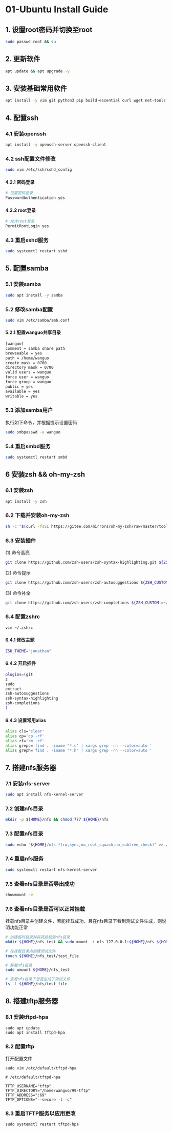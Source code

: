 # 01-Ubuntu Install Guide

## 1. 设置root密码并切换至root
```bash
sudo passwd root && su
```

## 2. 更新软件
```bash
apt update && apt upgrade -y 
```

## 3. 安装基础常用软件
```bash
apt install -y vim git python3 pip build-essential curl wget net-tools iputils-ping
```

## 4. 配置ssh
### 4.1 安装openssh
```bash
apt install -y openssh-server openssh-client
```
### 4.2 ssh配置文件修改
```bash
sudo vim /etc/ssh/sshd_config
```
#### 4.2.1 密码登录
```bash
# 设置密码登录
PasswordAuthentication yes
```
#### 4.2.2 root登录
```bash
# 允许root登录
PermitRootLogin yes
```
### 4.3 重启sshd服务
```bash
sudo systemctl restart sshd
```

## 5. 配置samba
### 5.1 安装samba
```bash
sudo apt install -y samba
```
### 5.2 修改samba配置
```bash
sudo vim /etc/samba/smb.conf
```
#### 5.2.1 配置wanguo共享目录
```bash
[wanguo]
comment = samba share path
browseable = yes
path = /home/wanguo
create mask = 0700
directory mask = 0700
valid users = wanguo
force user = wanguo
force group = wanguo
public = yes
available = yes
writable = yes
```
### 5.3 添加samba用户
执行如下命令，并根据提示设置密码
```bash
sudo smbpasswd -a wanguo
```
### 5.4 重启smbd服务
```bash
sudo systemctl restart smbd
```

## 6 安装zsh && oh-my-zsh
### 6.1 安装zsh
```bash
apt install -y zsh
```
### 6.2 下载并安装oh-my-zsh
```bash
sh -c "$(curl -fsSL https://gitee.com/mirrors/oh-my-zsh/raw/master/tools/install.sh)"
```
### 6.3 安装插件
(1) 命令高亮
```bash
git clone https://github.com/zsh-users/zsh-syntax-highlighting.git ${ZSH_CUSTOM:-~/.oh-my-zsh/custom}/plugins/zsh-syntax-highlighting
```
(2) 命令提示
```bash
git clone https://github.com/zsh-users/zsh-autosuggestions ${ZSH_CUSTOM:-~/.oh-my-zsh/custom}/plugins/zsh-autosuggestions
```
(3) 命令补全
```bash
git clone https://github.com/zsh-users/zsh-completions ${ZSH_CUSTOM:=~/.oh-my-zsh/custom}/plugins/zsh-completions
```
### 6.4 配置zshrc
```bash
vim ~/.zshrc
```
#### 6.4.1 修改主题
```bash
ZSH_THEME="jonathan"
```
#### 6.4.2 开启插件
```bash
plugins=(git
z
sudo 
extract 
zsh-autosuggestions 
zsh-syntax-highlighting
zsh-completions
)
```
#### 6.4.3 设置常用alias
```bash
alias cls='clear'
alias cp='cp -rf'
alias rf='rm -rf'
alias grepc='find . -iname "*.c" | xargs grep -rn --color=auto '
alias greph='find . -iname "*.h" | xargs grep -rn --color=auto '
```

## 7. 搭建nfs服务器
### 7.1 安装nfs-server
```bash
sudo apt install nfs-kernel-server
```
### 7.2 创建nfs目录
```bash
mkdir -p ${HOME}/nfs && chmod 777 ${HOME}/nfs
```
### 7.3 配置nfs目录
```bash
sudo echo "${HOME}/nfs *(rw,sync,no_root_squash,no_subtree_check)" >> /etc/exports
```
### 7.4 重启nfs服务
```bash
sudo systemctl restart nfs-kernel-server
```
### 7.5 查看nfs目录是否导出成功
```bash
showmount -e
```
### 7.6 查看nfs目录是否可以正常挂载
挂载nfs目录并创建文件，若能挂载成功，且在nfs目录下看到测试文件生成，则说明功能正常
```bash
# 创建临时目录并将其挂载到nfs目录
mkdir ${HOME}/nfs_test && sudo mount -t nfs 127.0.0.1:${HOME}/nfs ${HOME}/nfs_test
```
```bash
# 在挂载目录内创建测试文件
touch ${HOME}/nfs_test/test_file
```
```bash
# 卸载nfs目录
sudo umount ${HOME}/nfs_test
```
```bash
# 查看nfs目录下是否生成了测试文件
ls -l ${HOME}/nfs/test_file
```


## 8. 搭建tftp服务器
### 8.1 安装tftpd-hpa
```
sudo apt update
sudo apt install tftpd-hpa
```
### 8.2 配置tftp
打开配置文件
```
sudo vim /etc/default/tftpd-hpa
```
``` shell
# /etc/default/tftpd-hpa

TFTP_USERNAME="tftp"
TFTP_DIRECTORY="/home/wanguo/99-tftp"
TFTP_ADDRESS=":69"
TFTP_OPTIONS="--secure -l -c"
```
### 8.3 重启TFTP服务以应用更改
```
sudo systemctl restart tftpd-hpa
```


